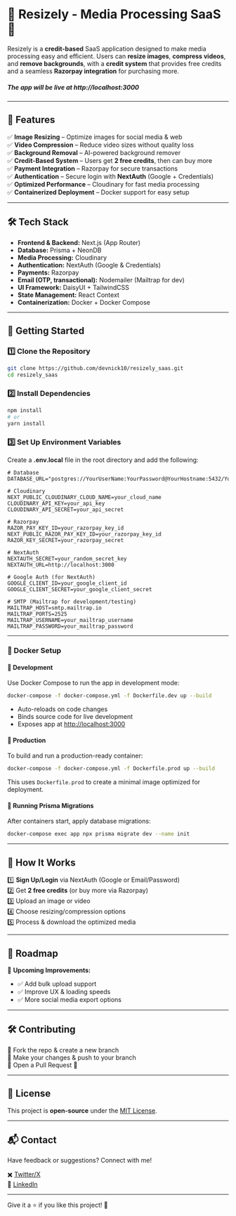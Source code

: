 # 📸 Resizely - Media Processing SaaS 🚀

Resizely is a **credit-based** SaaS application designed to make media processing easy and efficient. Users can **resize images**, **compress videos**, and **remove backgrounds**, with a **credit system** that provides free credits and a seamless **Razorpay integration** for purchasing more.

##### The app will be live at **http://localhost:3000**  
---

## 🌟 Features  

✅ **Image Resizing** – Optimize images for social media & web  
✅ **Video Compression** – Reduce video sizes without quality loss  
✅ **Background Removal** – AI-powered background remover  
✅ **Credit-Based System** – Users get **2 free credits**, then can buy more  
✅ **Payment Integration** – Razorpay for secure transactions  
✅ **Authentication** – Secure login with **NextAuth** (Google + Credentials)  
✅ **Optimized Performance** – Cloudinary for fast media processing  
✅ **Containerized Deployment** – Docker support for easy setup  

---

## 🛠️ Tech Stack  

- **Frontend & Backend:** Next.js (App Router)  
- **Database:** Prisma + NeonDB  
- **Media Processing:** Cloudinary  
- **Authentication:** NextAuth (Google & Credentials)  
- **Payments:** Razorpay  
- **Email (OTP, transactional):** Nodemailer (Mailtrap for dev)  
- **UI Framework:** DaisyUI + TailwindCSS  
- **State Management:** React Context  
- **Containerization:** Docker + Docker Compose  

---

## 🚀 Getting Started  

### 1️⃣ Clone the Repository  

```sh
git clone https://github.com/devnick10/resizely_saas.git
cd resizely_saas
```

### 2️⃣ Install Dependencies  

```sh
npm install
# or
yarn install
```

### 3️⃣ Set Up Environment Variables  

Create a **.env.local** file in the root directory and add the following:  

```env
# Database
DATABASE_URL="postgres://YourUserName:YourPassword@YourHostname:5432/YourDatabaseName"

# Cloudinary
NEXT_PUBLIC_CLOUDINARY_CLOUD_NAME=your_cloud_name
CLOUDINARY_API_KEY=your_api_key
CLOUDINARY_API_SECRET=your_api_secret

# Razorpay
RAZOR_PAY_KEY_ID=your_razorpay_key_id
NEXT_PUBLIC_RAZOR_PAY_KEY_ID=your_razorpay_key_id
RAZOR_KEY_SECRET=your_razorpay_secret

# NextAuth
NEXTAUTH_SECRET=your_random_secret_key
NEXTAUTH_URL=http://localhost:3000

# Google Auth (for NextAuth)
GOOGLE_CLIENT_ID=your_google_client_id
GOOGLE_CLIENT_SECRET=your_google_client_secret

# SMTP (Mailtrap for development/testing)
MAILTRAP_HOST=smtp.mailtrap.io
MAILTRAP_PORTS=2525
MAILTRAP_USERNAME=your_mailtrap_username
MAILTRAP_PASSWORD=your_mailtrap_password
```

---

### 🐳 Docker Setup

#### 🪪 Development

Use Docker Compose to run the app in development mode:

```bash
docker-compose -f docker-compose.yml -f Dockerfile.dev up --build
```

- Auto-reloads on code changes
- Binds source code for live development
- Exposes app at [http://localhost:3000](http://localhost:3000)

#### 🚀 Production

To build and run a production-ready container:

```bash
docker-compose -f docker-compose.yml -f Dockerfile.prod up --build
```

This uses `Dockerfile.prod` to create a minimal image optimized for deployment.

#### 🔁 Running Prisma Migrations

After containers start, apply database migrations:

```bash
docker-compose exec app npx prisma migrate dev --name init
```

---

## 📸 How It Works  

1️⃣ **Sign Up/Login** via NextAuth (Google or Email/Password)  
2️⃣ Get **2 free credits** (or buy more via Razorpay)  
3️⃣ Upload an image or video  
4️⃣ Choose resizing/compression options  
5️⃣ Process & download the optimized media  

---

## 📌 Roadmap  

🚀 **Upcoming Improvements:**  
- ✅ Add bulk upload support  
- ✅ Improve UX & loading speeds  
- ✅ More social media export options  

---

## 🛠 Contributing  

🔹 Fork the repo & create a new branch  
🔹 Make your changes & push to your branch  
🔹 Open a Pull Request 🎉  

---

## 📝 License  

This project is **open-source** under the [MIT License](LICENSE).  

---

## 📬 Contact  

Have feedback or suggestions? Connect with me!  

 ✖️ [Twitter/X](https://x.com/Nikhil10_02)  
🔗 [LinkedIn](https://www.linkedin.com/in/nikhil-bhoyar-nb1010)  

---

Give it a ⭐ if you like this project! 🚀

